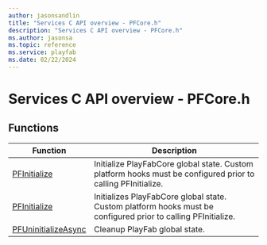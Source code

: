 ```yaml
---
author: jasonsandlin
title: "Services C API overview - PFCore.h"
description: "Services C API overview - PFCore.h"
ms.author: jasonsa
ms.topic: reference
ms.service: playfab
ms.date: 02/22/2024
---
```


# Services C API overview - PFCore.h

  
## Functions  

| Function | Description |  
| --- | --- |  
| [PFInitialize](functions/pfinitialize.md) | Initialize PlayFabCore global state. Custom platform hooks must be configured prior to calling PFInitialize. |  
| [PFInitialize](functions/pfinitialize_2.md) | Initializes PlayFabCore global state. Custom platform hooks must be configured prior to calling PFInitialize. |  
| [PFUninitializeAsync](functions/pfuninitializeasync.md) | Cleanup PlayFab global state. |  

